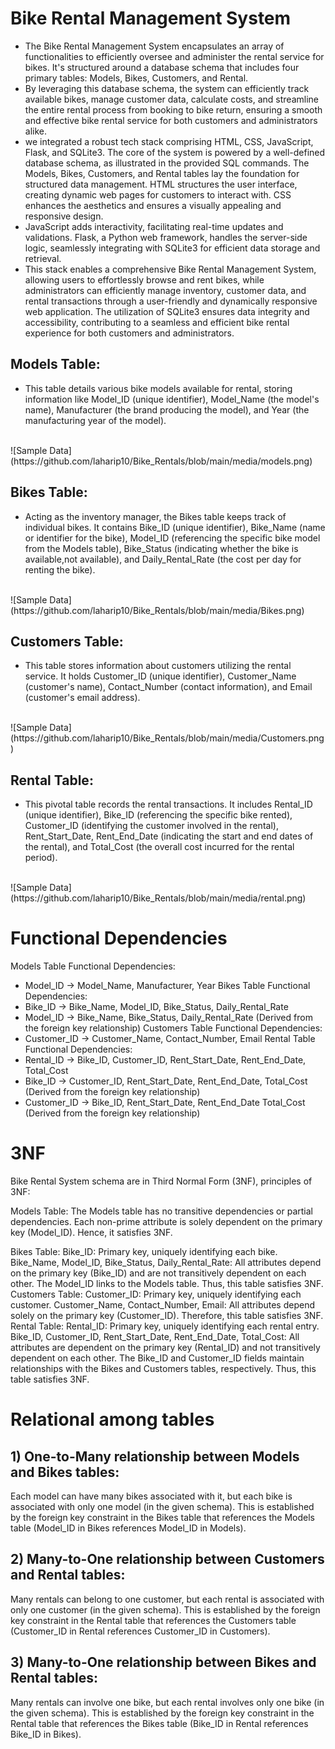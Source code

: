 # Bike Rental Management System
* The Bike Rental Management System encapsulates an array of functionalities to efficiently oversee and administer the rental service for bikes. It's structured around a database schema that includes four primary tables: Models, Bikes, Customers, and Rental.
* By leveraging this database schema, the system can efficiently track available bikes, manage customer data, calculate costs, and streamline the entire rental process from booking to bike return, ensuring a smooth and effective bike rental service for both customers and administrators alike.
* we integrated a robust tech stack comprising HTML, CSS, JavaScript, Flask, and SQLite3. The core of the system is powered by a well-defined database schema, as illustrated in the provided SQL commands. The Models, Bikes, Customers, and Rental tables lay the foundation for structured data management. HTML structures the user interface, creating dynamic web pages for customers to interact with. CSS enhances the aesthetics and ensures a visually appealing and responsive design.
* JavaScript adds interactivity, facilitating real-time updates and validations. Flask, a Python web framework, handles the server-side logic, seamlessly integrating with SQLite3 for efficient data storage and retrieval. 
* This stack enables a comprehensive Bike Rental Management System, allowing users to effortlessly browse and rent bikes, while administrators can efficiently manage inventory, customer data, and rental transactions through a user-friendly and dynamically responsive web application. The utilization of SQLite3 ensures data integrity and accessibility, contributing to a seamless and efficient bike rental experience for both customers and administrators.

## Models Table: 
* This table details various bike models available for rental, storing information like Model_ID (unique identifier), Model_Name (the model's name), Manufacturer (the brand producing the model), and Year (the manufacturing year of the model).
<br>
![Sample Data](https://github.com/laharip10/Bike_Rentals/blob/main/media/models.png)

## Bikes Table:
* Acting as the inventory manager, the Bikes table keeps track of individual bikes. It contains Bike_ID (unique identifier), Bike_Name (name or identifier for the bike), Model_ID (referencing the specific bike model from the Models table), Bike_Status (indicating whether the bike is available,not available), and Daily_Rental_Rate (the cost per day for renting the bike).
<br>
![Sample Data](https://github.com/laharip10/Bike_Rentals/blob/main/media/Bikes.png)

## Customers Table:
* This table stores information about customers utilizing the rental service. It holds Customer_ID (unique identifier), Customer_Name (customer's name), Contact_Number (contact information), and Email (customer's email address).
<br>
![Sample Data](https://github.com/laharip10/Bike_Rentals/blob/main/media/Customers.png)

## Rental Table:
* This pivotal table records the rental transactions. It includes Rental_ID (unique identifier), Bike_ID (referencing the specific bike rented), Customer_ID (identifying the customer involved in the rental), Rent_Start_Date, Rent_End_Date (indicating the start and end dates of the rental), and Total_Cost (the overall cost incurred for the rental period).
<br>
![Sample Data](https://github.com/laharip10/Bike_Rentals/blob/main/media/rental.png)

# Functional Dependencies
Models Table Functional Dependencies:
* Model_ID -> Model_Name, Manufacturer, Year
Bikes Table Functional Dependencies:
* Bike_ID -> Bike_Name, Model_ID, Bike_Status, Daily_Rental_Rate
* Model_ID -> Bike_Name, Bike_Status, Daily_Rental_Rate (Derived from the foreign key relationship)
Customers Table Functional Dependencies:
* Customer_ID -> Customer_Name, Contact_Number, Email
Rental Table Functional Dependencies:
* Rental_ID -> Bike_ID, Customer_ID, Rent_Start_Date, Rent_End_Date, Total_Cost
* Bike_ID -> Customer_ID, Rent_Start_Date, Rent_End_Date, Total_Cost (Derived from the foreign key relationship)
* Customer_ID -> Bike_ID, Rent_Start_Date, Rent_End_Date Total_Cost (Derived from the foreign key relationship)


# 3NF 
Bike Rental System schema are in Third Normal Form (3NF), principles of 3NF:

Models Table:
The Models table has no transitive dependencies or partial dependencies. Each non-prime attribute is solely dependent on the primary key (Model_ID). Hence, it satisfies 3NF.

Bikes Table:
Bike_ID: Primary key, uniquely identifying each bike.
Bike_Name, Model_ID, Bike_Status, Daily_Rental_Rate: All attributes depend on the primary key (Bike_ID) and are not transitively dependent on each other. The Model_ID links to the Models table. Thus, this table satisfies 3NF.
Customers Table:
Customer_ID: Primary key, uniquely identifying each customer.
Customer_Name, Contact_Number, Email: All attributes depend solely on the primary key (Customer_ID). Therefore, this table satisfies 3NF.
Rental Table:
Rental_ID: Primary key, uniquely identifying each rental entry.
Bike_ID, Customer_ID, Rent_Start_Date, Rent_End_Date, Total_Cost: All attributes are dependent on the primary key (Rental_ID) and not transitively dependent on each other. The Bike_ID and Customer_ID fields maintain relationships with the Bikes and Customers tables, respectively. Thus, this table satisfies 3NF.

# Relational among tables
## 1) One-to-Many relationship between Models and Bikes tables:
Each model can have many bikes associated with it, but each bike is associated with only one model (in the given schema).
This is established by the foreign key constraint in the Bikes table that references the Models table (Model_ID in Bikes references Model_ID in Models).

## 2) Many-to-One relationship between Customers and Rental tables:
Many rentals can belong to one customer, but each rental is associated with only one customer (in the given schema).
This is established by the foreign key constraint in the Rental table that references the Customers table (Customer_ID in Rental references Customer_ID in Customers).

## 3) Many-to-One relationship between Bikes and Rental tables:
Many rentals can involve one bike, but each rental involves only one bike (in the given schema).
This is established by the foreign key constraint in the Rental table that references the Bikes table (Bike_ID in Rental references Bike_ID in Bikes).
